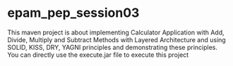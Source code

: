 # epam_pep_session03
This  maven  project  is  about  implementing  Calculator  Application  with  Add, Divide, Multiply and Subtract  Methods  with  Layered  Architecture  and  using  SOLID, KISS, DRY, YAGNI principles  and  demonstrating  these  principles.
You can directly use the execute.jar file to execute this project
